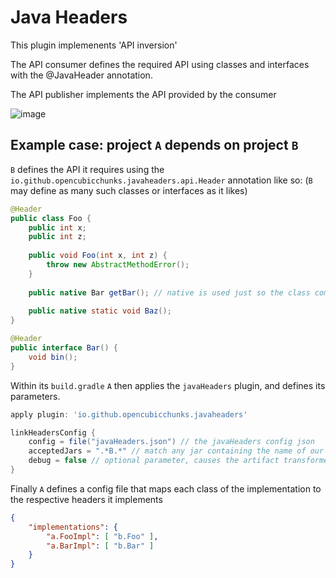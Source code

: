 # Java Headers

This plugin implemenents 'API inversion'

The API consumer defines the required API using classes and interfaces with the @JavaHeader annotation.

The API publisher implements the API provided by the consumer

![image](https://user-images.githubusercontent.com/16853282/184933210-84762efa-96a1-4456-9c3c-9210a0fed5f6.png)

## Example case: project `A` depends on project `B`

`B` defines the API it requires using the `io.github.opencubicchunks.javaheaders.api.Header` annotation like so: (`B` may define as many such classes 
or interfaces as it likes)
```java
@Header
public class Foo {
    public int x;
    public int z;
    
    public void Foo(int x, int z) {
        throw new AbstractMethodError();
    }
    
    public native Bar getBar(); // native is used just so the class compiles, abstract would also work in the case of an abstract class
    
    public native static void Baz();
}

@Header
public interface Bar() { 
    void bin();
}
```

Within its `build.gradle` `A` then applies the `javaHeaders` plugin, and defines its parameters.
```groovy
apply plugin: 'io.github.opencubicchunks.javaheaders'

linkHeadersConfig {
    config = file("javaHeaders.json") // the javaHeaders config json
    acceptedJars = ".*B.*" // match any jar containing the name of our dependency
    debug = false // optional parameter, causes the artifact transformer to always run if true. Even if there are no changes to the inputs
}
```

Finally `A` defines a config file that maps each class of the implementation to the respective headers it implements
```json
{
    "implementations": {
        "a.FooImpl": [ "b.Foo" ],
        "a.BarImpl": [ "b.Bar" ]
    }
}
```
